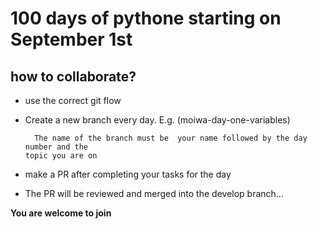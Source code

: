 # 100 days of pythone starting on September 1st

## how to collaborate?
* use the correct git flow
* Create a new branch every day. E.g. (moiwa-day-one-variables) <br>
      
	    The name of the branch must be  your name followed by the day number and the
      topic you are on
    
* make a PR after completing your tasks for the day
* The PR will be reviewed and merged into the develop branch...

**You are welcome to join**

